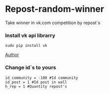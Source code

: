 Repost-random-winner
====================

Take winner in vk.com competition by repost`s

### Install vk api librarry

`sudo pip install vk`
 
[Author](https://github.com/dimka665/vk)
 

### Change id`s to yours
 
```
id_community = -100 #Id community
id_post = 1 #Id post in wall
h_rep = 1 #Quantity repost's
```



